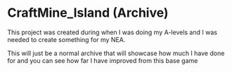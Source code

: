 # CraftMine_Island (Archive)

This project was created during when I was doing my A-levels and I was needed to create something for my NEA. 

This will just be a normal archive that will showcase how much I have done for and you can see how far I have improved from this base game
